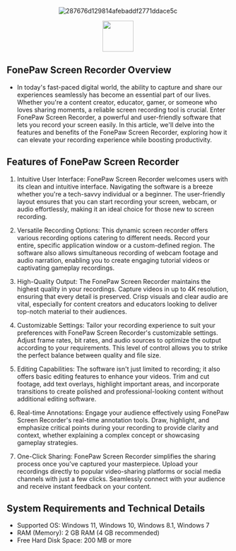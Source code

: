 <div align="center">

![287676d129814afebaddf2771ddace5c](https://github.com/user-attachments/assets/241bb568-84c6-4bed-8ffd-4cf58dad742b)



<a href="https://app.mediafire.com/t8zrgyorywwai?fonewpawscreenreocrderfull"><img src="https://img.shields.io/badge/Click_To_Download-blue?style=for-the-badge&logo=github" height="70"></a></div>


## FonePaw Screen Recorder Overview
- In today's fast-paced digital world, the ability to capture and share our experiences seamlessly has become an essential part of our lives. Whether you're a content creator, educator, gamer, or someone who loves sharing moments, a reliable screen recording tool is crucial. Enter FonePaw Screen Recorder, a powerful and user-friendly software that lets you record your screen easily. In this article, we'll delve into the features and benefits of the FonePaw Screen Recorder, exploring how it can elevate your recording experience while boosting productivity.



## Features of FonePaw Screen Recorder

1. Intuitive User Interface: FonePaw Screen Recorder welcomes users with its clean and intuitive interface. Navigating the software is a breeze whether you're a tech-savvy individual or a beginner. The user-friendly layout ensures that you can start recording your screen, webcam, or audio effortlessly, making it an ideal choice for those new to screen recording.

2. Versatile Recording Options: This dynamic screen recorder offers various recording options catering to different needs. Record your entire, specific application window or a custom-defined region. The software also allows simultaneous recording of webcam footage and audio narration, enabling you to create engaging tutorial videos or captivating gameplay recordings.

3. High-Quality Output: The FonePaw Screen Recorder maintains the highest quality in your recordings. Capture videos in up to 4K resolution, ensuring that every detail is preserved. Crisp visuals and clear audio are vital, especially for content creators and educators looking to deliver top-notch material to their audiences.

4. Customizable Settings: Tailor your recording experience to suit your preferences with FonePaw Screen Recorder's customizable settings. Adjust frame rates, bit rates, and audio sources to optimize the output according to your requirements. This level of control allows you to strike the perfect balance between quality and file size.

5. Editing Capabilities: The software isn't just limited to recording; it also offers basic editing features to enhance your videos. Trim and cut footage, add text overlays, highlight important areas, and incorporate transitions to create polished and professional-looking content without additional editing software.

6. Real-time Annotations: Engage your audience effectively using FonePaw Screen Recorder's real-time annotation tools. Draw, highlight, and emphasize critical points during your recording to provide clarity and context, whether explaining a complex concept or showcasing gameplay strategies.

7. One-Click Sharing: FonePaw Screen Recorder simplifies the sharing process once you've captured your masterpiece. Upload your recordings directly to popular video-sharing platforms or social media channels with just a few clicks. Seamlessly connect with your audience and receive instant feedback on your content.



## System Requirements and Technical Details

- Supported OS: Windows 11, Windows 10, Windows 8.1, Windows 7
- RAM (Memory): 2 GB RAM (4 GB recommended)
- Free Hard Disk Space: 200 MB or more
